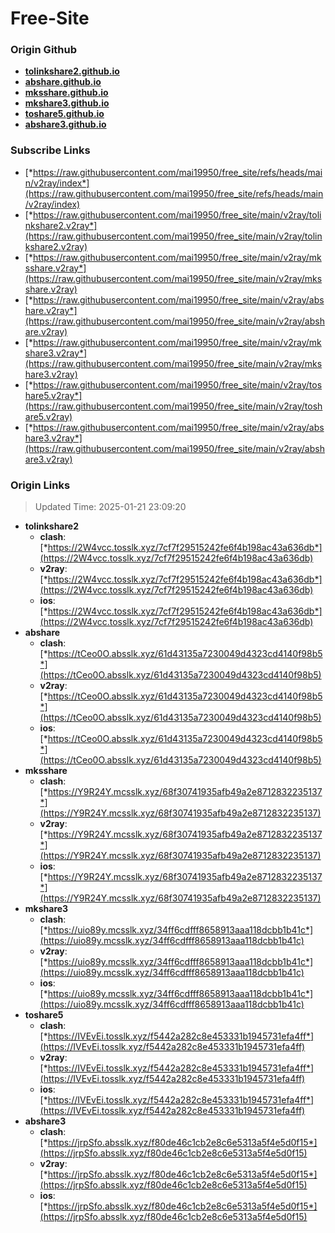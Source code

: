 # Free-Site

### Origin Github

- [**tolinkshare2.github.io**](https://github.com/tolinkshare2/tolinkshare2.github.io)
- [**abshare.github.io**](https://github.com/abshare/abshare.github.io)
- [**mksshare.github.io**](https://github.com/mksshare/mksshare.github.io)
- [**mkshare3.github.io**](https://github.com/mkshare3/mkshare3.github.io)
- [**toshare5.github.io**](https://github.com/toshare5/toshare5.github.io)
- [**abshare3.github.io**](https://github.com/abshare3/abshare3.github.io)

### Subscribe Links

- [*https://raw.githubusercontent.com/mai19950/free_site/refs/heads/main/v2ray/index*](https://raw.githubusercontent.com/mai19950/free_site/refs/heads/main/v2ray/index)
- [*https://raw.githubusercontent.com/mai19950/free_site/main/v2ray/tolinkshare2.v2ray*](https://raw.githubusercontent.com/mai19950/free_site/main/v2ray/tolinkshare2.v2ray)
- [*https://raw.githubusercontent.com/mai19950/free_site/main/v2ray/mksshare.v2ray*](https://raw.githubusercontent.com/mai19950/free_site/main/v2ray/mksshare.v2ray)
- [*https://raw.githubusercontent.com/mai19950/free_site/main/v2ray/abshare.v2ray*](https://raw.githubusercontent.com/mai19950/free_site/main/v2ray/abshare.v2ray)
- [*https://raw.githubusercontent.com/mai19950/free_site/main/v2ray/mkshare3.v2ray*](https://raw.githubusercontent.com/mai19950/free_site/main/v2ray/mkshare3.v2ray)
- [*https://raw.githubusercontent.com/mai19950/free_site/main/v2ray/toshare5.v2ray*](https://raw.githubusercontent.com/mai19950/free_site/main/v2ray/toshare5.v2ray)
- [*https://raw.githubusercontent.com/mai19950/free_site/main/v2ray/abshare3.v2ray*](https://raw.githubusercontent.com/mai19950/free_site/main/v2ray/abshare3.v2ray)

### Origin Links

> Updated Time: 2025-01-21 23:09:20

- **tolinkshare2**
  - **clash**: [*https://2W4vcc.tosslk.xyz/7cf7f29515242fe6f4b198ac43a636db*](https://2W4vcc.tosslk.xyz/7cf7f29515242fe6f4b198ac43a636db)
  - **v2ray**: [*https://2W4vcc.tosslk.xyz/7cf7f29515242fe6f4b198ac43a636db*](https://2W4vcc.tosslk.xyz/7cf7f29515242fe6f4b198ac43a636db)
  - **ios**: [*https://2W4vcc.tosslk.xyz/7cf7f29515242fe6f4b198ac43a636db*](https://2W4vcc.tosslk.xyz/7cf7f29515242fe6f4b198ac43a636db)
- **abshare**
  - **clash**: [*https://tCeo0O.absslk.xyz/61d43135a7230049d4323cd4140f98b5*](https://tCeo0O.absslk.xyz/61d43135a7230049d4323cd4140f98b5)
  - **v2ray**: [*https://tCeo0O.absslk.xyz/61d43135a7230049d4323cd4140f98b5*](https://tCeo0O.absslk.xyz/61d43135a7230049d4323cd4140f98b5)
  - **ios**: [*https://tCeo0O.absslk.xyz/61d43135a7230049d4323cd4140f98b5*](https://tCeo0O.absslk.xyz/61d43135a7230049d4323cd4140f98b5)
- **mksshare**
  - **clash**: [*https://Y9R24Y.mcsslk.xyz/68f30741935afb49a2e8712832235137*](https://Y9R24Y.mcsslk.xyz/68f30741935afb49a2e8712832235137)
  - **v2ray**: [*https://Y9R24Y.mcsslk.xyz/68f30741935afb49a2e8712832235137*](https://Y9R24Y.mcsslk.xyz/68f30741935afb49a2e8712832235137)
  - **ios**: [*https://Y9R24Y.mcsslk.xyz/68f30741935afb49a2e8712832235137*](https://Y9R24Y.mcsslk.xyz/68f30741935afb49a2e8712832235137)
- **mkshare3**
  - **clash**: [*https://uio89y.mcsslk.xyz/34ff6cdfff8658913aaa118dcbb1b41c*](https://uio89y.mcsslk.xyz/34ff6cdfff8658913aaa118dcbb1b41c)
  - **v2ray**: [*https://uio89y.mcsslk.xyz/34ff6cdfff8658913aaa118dcbb1b41c*](https://uio89y.mcsslk.xyz/34ff6cdfff8658913aaa118dcbb1b41c)
  - **ios**: [*https://uio89y.mcsslk.xyz/34ff6cdfff8658913aaa118dcbb1b41c*](https://uio89y.mcsslk.xyz/34ff6cdfff8658913aaa118dcbb1b41c)
- **toshare5**
  - **clash**: [*https://IVEvEi.tosslk.xyz/f5442a282c8e453331b1945731efa4ff*](https://IVEvEi.tosslk.xyz/f5442a282c8e453331b1945731efa4ff)
  - **v2ray**: [*https://IVEvEi.tosslk.xyz/f5442a282c8e453331b1945731efa4ff*](https://IVEvEi.tosslk.xyz/f5442a282c8e453331b1945731efa4ff)
  - **ios**: [*https://IVEvEi.tosslk.xyz/f5442a282c8e453331b1945731efa4ff*](https://IVEvEi.tosslk.xyz/f5442a282c8e453331b1945731efa4ff)
- **abshare3**
  - **clash**: [*https://jrpSfo.absslk.xyz/f80de46c1cb2e8c6e5313a5f4e5d0f15*](https://jrpSfo.absslk.xyz/f80de46c1cb2e8c6e5313a5f4e5d0f15)
  - **v2ray**: [*https://jrpSfo.absslk.xyz/f80de46c1cb2e8c6e5313a5f4e5d0f15*](https://jrpSfo.absslk.xyz/f80de46c1cb2e8c6e5313a5f4e5d0f15)
  - **ios**: [*https://jrpSfo.absslk.xyz/f80de46c1cb2e8c6e5313a5f4e5d0f15*](https://jrpSfo.absslk.xyz/f80de46c1cb2e8c6e5313a5f4e5d0f15)
